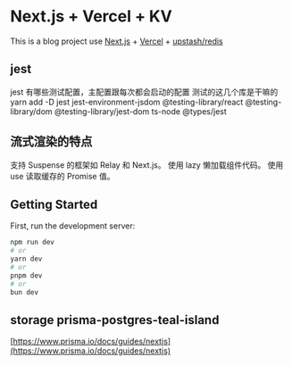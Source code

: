 # Next.js + Vercel + KV
This is a blog project use [Next.js](https://nextjs.org) + [Vercel](https://vercel.com) + [upstash/redis](https://github.com/upstash/redis)


## jest
jest 有哪些测试配置，主配置跟每次都会启动的配置
测试的这几个库是干嘛的
yarn add -D jest 
 jest-environment-jsdom
 @testing-library/react
 @testing-library/dom
 @testing-library/jest-dom
 ts-node @types/jest

## 流式渲染的特点

支持 Suspense 的框架如 Relay 和 Next.js。
使用 lazy 懒加载组件代码。
使用 use 读取缓存的 Promise 值。

## Getting Started

First, run the development server:

```bash
npm run dev
# or
yarn dev
# or
pnpm dev
# or
bun dev
```

## 

## storage prisma-postgres-teal-island
[https://www.prisma.io/docs/guides/nextjs](https://www.prisma.io/docs/guides/nextjs)

